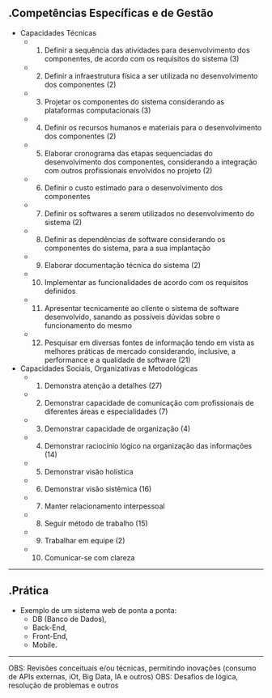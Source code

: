 .Competências Específicas e de Gestão
------------
- Capacidades Técnicas
	- 1. Definir a sequência das atividades para desenvolvimento dos componentes, de acordo com os requisitos do sistema (3)
	- 2. Definir a infraestrutura física a ser utilizada no desenvolvimento dos componentes (2)
	- 3. Projetar os componentes do sistema considerando as plataformas computacionais (3)
	- 4. Definir os recursos humanos e materiais para o desenvolvimento dos componentes (2)
	- 5. Elaborar cronograma das etapas sequenciadas do desenvolvimento dos componentes, considerando a integração com outros profissionais envolvidos no projeto (2)
	- 6. Definir o custo estimado para o desenvolvimento dos componentes
	- 7. Definir os softwares a serem utilizados no desenvolvimento do sistema (2)
	- 8. Definir as dependências de software considerando os componentes do sistema, para a sua implantação
	- 9. Elaborar documentação técnica do sistema (2)
	- 10. Implementar as funcionalidades de acordo com os requisitos definidos
	- 11. Apresentar tecnicamente ao cliente o sistema de software desenvolvido, sanando as possíveis dúvidas sobre o funcionamento do mesmo
	- 12. Pesquisar em diversas fontes de informação tendo em vista as melhores práticas de mercado considerando, inclusive, a performance e a qualidade de software (21)
- Capacidades Sociais, Organizativas e Metodológicas
	- 1. Demonstra atenção a detalhes (27)
	- 2. Demonstrar capacidade de comunicação com profissionais de diferentes áreas e especialidades (7)
	- 3. Demonstrar capacidade de organização (4)
	- 4. Demonstrar raciocínio lógico na organização das informações (14)
	- 5. Demonstrar visão holística
	- 6. Demonstrar visão sistêmica (16)
	- 7. Manter relacionamento interpessoal
	- 8. Seguir método de trabalho (15)
	- 9. Trabalhar em equipe (2)
	- 10. Comunicar-se com clareza
------------
.Prática
------------
- Exemplo de um sistema web de ponta a ponta:
	- DB (Banco de Dados),
	- Back-End,
	- Front-End,
	- Mobile.
------------
OBS: Revisões conceituais e/ou técnicas, permitindo inovações (consumo de APIs externas, iOt, Big Data, IA e outros)
OBS: Desafios de lógica, resolução de problemas e outros